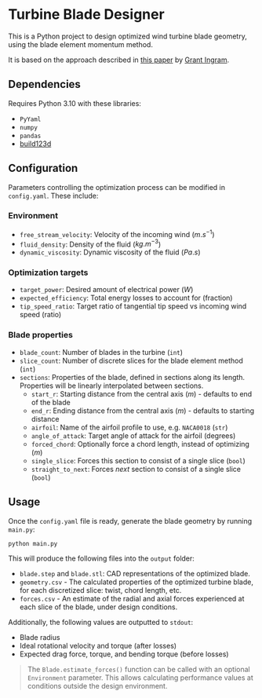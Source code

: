 # Turbine Blade Designer
This is a Python project to design optimized wind turbine blade geometry, using the blade element momentum method.

It is based on the approach described in [this paper](https://grantingram.org/download/wind_turbine_design.pdf) by [Grant Ingram](https://grantingram.org/).

## Dependencies
Requires Python 3.10 with these libraries:
- `PyYaml`
- `numpy`
- `pandas`
- [build123d](https://github.com/gumyr/build123d)

## Configuration
Parameters controlling the optimization process can be modified in `config.yaml`.
These include:

### Environment
- `free_stream_velocity`: Velocity of the incoming wind ($m.s^{-1}$)
- `fluid_density`: Density of the fluid ($kg.m^{-3}$)
- `dynamic_viscosity`: Dynamic viscosity of the fluid ($Pa.s$)

### Optimization targets
- `target_power`: Desired amount of electrical power ($W$)
- `expected_efficiency`: Total energy losses to account for (fraction)
- `tip_speed_ratio`: Target ratio of tangential tip speed vs incoming wind speed (ratio)

### Blade properties
- `blade_count`: Number of blades in the turbine (`int`)
- `slice_count`: Number of discrete slices for the blade element method (`int`)
- `sections`: Properties of the blade, defined in sections along its length. Properties will be linearly interpolated between sections.
  - `start_r`: Starting distance from the central axis ($m$) - defaults to end of the blade
  - `end_r`: Ending distance from the central axis ($m$) - defaults to starting distance
  - `airfoil`: Name of the airfoil profile to use, e.g. `NACA0018` (`str`)
  - `angle_of_attack`: Target angle of attack for the airfoil (degrees)
  - `forced_chord`: Optionally force a chord length, instead of optimizing ($m$)
  - `single_slice`: Forces this section to consist of a single slice (`bool`)
  - `straight_to_next`: Forces *next* section to consist of a single slice (`bool`)

## Usage
Once the `config.yaml` file is ready, generate the blade geometry by running `main.py`:
```bash
python main.py
```

This will produce the following files into the `output` folder:

- `blade.step` and `blade.stl`: CAD representations of the optimized blade.
- `geometry.csv` - The calculated properties of the optimized turbine blade, for each discretized slice: twist, chord length, etc.
- `forces.csv` - An estimate of the radial and axial forces experienced at each slice of the blade, under design conditions.

Additionally, the following values are outputted to `stdout`:
- Blade radius
- Ideal rotational velocity and torque (after losses)
- Expected drag force, torque, and bending torque (before losses)

> The `Blade.estimate_forces()` function can be called with an optional `Environment` parameter.
> This allows calculating performance values at conditions outside the design environment.
